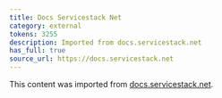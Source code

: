 ```yaml
---
title: Docs Servicestack Net
category: external
tokens: 3255
description: Imported from docs.servicestack.net
has_full: true
source_url: https://docs.servicestack.net
---
```


This content was imported from [docs.servicestack.net](https://docs.servicestack.net).
